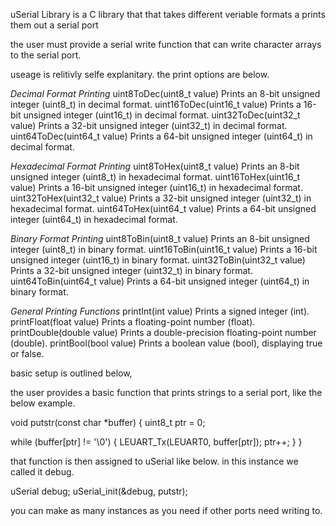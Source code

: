 uSerial Library is a C library that that takes different veriable formats a prints them out a serial port

the user must provide a serial write function that can write character arrays to the serial port.

useage is relitivly selfe explanitary. the print options are below.

*Decimal Format Printing*
uint8ToDec(uint8_t value)     Prints an 8-bit unsigned integer (uint8_t) in decimal format.
uint16ToDec(uint16_t value)   Prints a 16-bit unsigned integer (uint16_t) in decimal format.
uint32ToDec(uint32_t value)   Prints a 32-bit unsigned integer (uint32_t) in decimal format.
uint64ToDec(uint64_t value)   Prints a 64-bit unsigned integer (uint64_t) in decimal format.

*Hexadecimal Format Printing*
uint8ToHex(uint8_t value)     Prints an 8-bit unsigned integer (uint8_t) in hexadecimal format.
uint16ToHex(uint16_t value)   Prints a 16-bit unsigned integer (uint16_t) in hexadecimal format.
uint32ToHex(uint32_t value)   Prints a 32-bit unsigned integer (uint32_t) in hexadecimal format.
uint64ToHex(uint64_t value)   Prints a 64-bit unsigned integer (uint64_t) in hexadecimal format.

*Binary Format Printing*
uint8ToBin(uint8_t value)     Prints an 8-bit unsigned integer (uint8_t) in binary format.
uint16ToBin(uint16_t value)   Prints a 16-bit unsigned integer (uint16_t) in binary format.
uint32ToBin(uint32_t value)   Prints a 32-bit unsigned integer (uint32_t) in binary format.
uint64ToBin(uint64_t value)   Prints a 64-bit unsigned integer (uint64_t) in binary format.

*General Printing Functions*
printInt(int value)           Prints a signed integer (int).
printFloat(float value)       Prints a floating-point number (float).
printDouble(double value)     Prints a double-precision floating-point number (double).
printBool(bool value)         Prints a boolean value (bool), displaying true or false.



basic setup is outlined below,

the user provides a basic function that prints strings to a serial port, like the below example.

void putstr(const char *buffer)
{
  uint8_t ptr = 0;

  while (buffer[ptr] != '\0')
    {
    LEUART_Tx(LEUART0, buffer[ptr]);
    ptr++;
    }
}

that function is then assigned to uSerial like below. in this instance we called it debug.

uSerial debug;
uSerial_init(&debug, putstr);

you can make as many instances as you need if other ports need writing to.